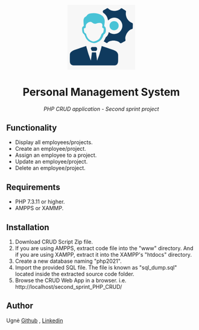 <div style="text-align:center">
<img src="./readme_photo/person.png" alt="drawing" width="180"/>

# Personal Management System

<i>PHP CRUD application - Second sprint project</i></div>

## Functionality
- Display all employees/projects.
- Create an employee/project.
- Assign an employee to a project.
- Update an employee/project.
- Delete an employee/project.

## Requirements
- PHP 7.3.11 or higher.
- AMPPS or XAMMP.

## Installation
1. Download CRUD Script Zip file. 
2. If you are using AMPPS, extract code file into the "www" directory. And if you are using XAMPP, extract it into the XAMPP's "htdocs" directory.  
3. Create a new database naming "php2021".
4. Import the provided SQL file. The file is known as "sql_dump.sql" located inside the extracted source code folder.
5. Browse the CRUD Web App in a browser. i.e. http://localhost/second_sprint_PHP_CRUD/  

## Author
Ugnė [Github](https://github.com/Uugne) , [Linkedin](https://www.linkedin.com/in/ugne-kurkyte/)